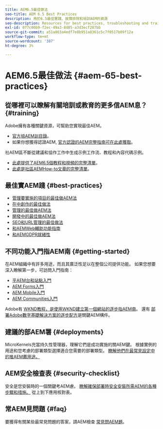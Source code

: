 ```yaml
---
title: AEM6.5最佳做法
seo-title: AEM 6.5 Best Practices
description: 用於6.5最佳實踐、故障排除和培訓AEM的資源
seo-description: Resources for best practices, troubleshooting and training for AEM 6.5
exl-id: 077c00b9-f2ec-49a3-8d85-a3d3ecf287bb
source-git-commit: a51a863a4edf7e8b951a8361c5c7f0517b09f12a
workflow-type: tm+mt
source-wordcount: '387'
ht-degree: 3%

---
```


# AEM6.5最佳做法 {#aem-65-best-practices}

## 從哪裡可以瞭解有關培訓或教育的更多信AEM息？ {#training}

Adobe擁有各種關鍵資源，可幫助您實現最佳AEM。

* [官方培AEM訓目錄](https://training.adobe.com/training/current-courses.html#solution=adobeExperienceManager&amp;p=1)。
* 如果你想獲得認證AEM, [官方認證的AEM完整指南可在此處獲取](https://training.adobe.com/certification/exams.html#p=1&amp;solution=adobeExperienceManager)。

社AEM區不斷從建議和協作工作中生成示例工作流、教程和內容代碼示例。

* [此處提供了AEM6.5個教程和視頻的完整清單](https://experienceleague.adobe.com/docs/experience-manager-tutorials.html)。
* [此處是社區AEMHow-to文章的完整清單](https://experienceleaguecommunities.adobe.com/t5/adobe-experience-manager/ct-p/adobe-experience-manager-community)。

## 最佳實AEM踐 {#best-practices}

* [管理要實施的項目的最佳做AEM法](/help/managing/best-practices.md)
* [在中創作的最佳做法](/help/sites-authoring/best-practices.md)
* [管理的最佳做AEM法](/help/sites-administering/administer-best-practices.md)
* [開發中的最佳做AEM法](/help/sites-developing/best-practices.md)
* [SEO和URL管理的最佳做法](/help/managing/seo-and-url-management.md)
* [和AEMWeb輔助功能指南](/help/managing/web-accessibility.md)
* [和AEMGDPR就緒性](/help/managing/data-protection-and-privacy.md)

## 不同功能入門指AEM南 {#getting-started}

在AEM組織中有許多用途，而且其廣泛性足以在整個公司提供功能。 如果您想要深入瞭解第一步，可訪問入門指南：

* [平AEM台和站點入門](/help/sites-deploying/deploy.md#getting-started)
* [AEM Forms入門](/help/forms/using/introduction-aem-forms.md)
* [AEM Mobile入門](/help/mobile/getting-started-aem-mobile.md)
* [AEM Communities入門](/help/communities/getting-started.md)

Adobe有 [WKND教程，是使用WKND建立第一個網站的逐步指AEM南](https://experienceleague.adobe.com/docs/experience-manager-learn/getting-started-wknd-tutorial-develop/overview.html?lang=zh-Hant)。 還有 [部署Adobe數字基礎解決方案的逐步配方](https://experienceleague.adobe.com/#courses)是關鍵AEM構件。

## 建議的部AEM署 {#deployments}

MicroKernels充當持久性管理器，理解它們是成功實施的關AEM鍵。 根據實例的用途和您考慮的部署類型選擇適合您需要的部署類型。 [瞭解他們在最常見設定中的推AEM薦用途。](/help/sites-deploying/recommended-deploys.md)

## AEM安全檢查表 {#security-checklist}

安全是您安裝時的一個關鍵考AEM慮。 [瞭解確保部署時安全安裝所需AEM的各種步驟和措施。](/help/sites-administering/security-checklist.md) 從上到下應用核對表。

## 常AEM見問題 {#faq}

要獲得有關某些最常見問題的答案，請AEM檢查 [常見問AEM題](/help/sites-administering/aem-faqs.md)。
